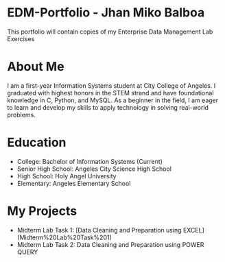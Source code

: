 # EDM-Portfolio - Jhan Miko Balboa
This portfolio will contain copies of my Enterprise Data Management Lab Exercises
# About Me
I am a first-year Information Systems student at City College of Angeles. I graduated with highest honors in the STEM strand and have foundational knowledge in C, Python, and MySQL. As a beginner in the field, I am eager to learn and develop my skills to apply technology in solving real-world problems.
# Education
- College: Bachelor of Information Systems (Current)
- Senior High School: Angeles City Science High School
- High School: Holy Angel University
- Elementary: Angeles Elementary School
# My Projects
- Midterm Lab Task 1: [Data Cleaning and Preparation using EXCEL] (Midterm%20Lab%20Task%201)
- Midterm Lab Task 2: Data Cleaning and Preparation using POWER QUERY
